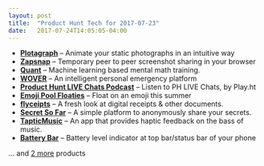 ```yaml
---
layout: post
title:  "Product Hunt Tech for 2017-07-23"
date:   2017-07-24T14:05:05-04:00
---
```


* **[Plotagraph](https://www.producthunt.com/posts/plotagraph?utm_campaign=producthunt-api&utm_medium=api&utm_source=Application%3A+Daily+Digest+RSS+%28ID%3A+3202%29)** – Animate your static photographs in an intuitive way
* **[Zapsnap](https://www.producthunt.com/posts/zapsnap?utm_campaign=producthunt-api&utm_medium=api&utm_source=Application%3A+Daily+Digest+RSS+%28ID%3A+3202%29)** – Temporary peer to peer screenshot sharing in your browser
* **[Quant](https://www.producthunt.com/posts/quant?utm_campaign=producthunt-api&utm_medium=api&utm_source=Application%3A+Daily+Digest+RSS+%28ID%3A+3202%29)** – Machine learning based mental math training.
* **[WOVER](https://www.producthunt.com/posts/wover?utm_campaign=producthunt-api&utm_medium=api&utm_source=Application%3A+Daily+Digest+RSS+%28ID%3A+3202%29)** – An intelligent personal emergency platform
* **[Product Hunt LIVE Chats Podcast](https://www.producthunt.com/posts/product-hunt-live-chats-podcast?utm_campaign=producthunt-api&utm_medium=api&utm_source=Application%3A+Daily+Digest+RSS+%28ID%3A+3202%29)** – Listen to PH LIVE Chats, by Play.ht
* **[Emoji Pool Floaties](https://www.producthunt.com/posts/emoji-pool-floaties?utm_campaign=producthunt-api&utm_medium=api&utm_source=Application%3A+Daily+Digest+RSS+%28ID%3A+3202%29)** – Float on an emoji this summer
* **[flyceipts](https://www.producthunt.com/posts/flyceipts?utm_campaign=producthunt-api&utm_medium=api&utm_source=Application%3A+Daily+Digest+RSS+%28ID%3A+3202%29)** – A fresh look at digital receipts & other documents.
* **[Secret So Far](https://www.producthunt.com/posts/secret-so-far?utm_campaign=producthunt-api&utm_medium=api&utm_source=Application%3A+Daily+Digest+RSS+%28ID%3A+3202%29)** – A simple platform to anonymously share your secrets.
* **[TapticMusic](https://www.producthunt.com/posts/tapticmusic?utm_campaign=producthunt-api&utm_medium=api&utm_source=Application%3A+Daily+Digest+RSS+%28ID%3A+3202%29)** – An app that provides haptic feedback on the bass of music.
* **[Battery Bar](https://www.producthunt.com/posts/battery-bar?utm_campaign=producthunt-api&utm_medium=api&utm_source=Application%3A+Daily+Digest+RSS+%28ID%3A+3202%29)** – Battery level indicator at top bar/status bar of your phone

… and [2 more](https://www.producthunt.com/tech) products